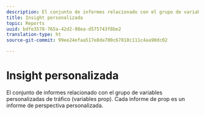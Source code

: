 ```yaml
---
description: El conjunto de informes relacionado con el grupo de variables personalizadas de tráfico (variables prop). Cada informe de prop es un informe de perspectiva personalizada.
title: Insight personalizada
topic: Reports
uuid: bdfe3578-765a-42d2-98ea-d575743f8be2
translation-type: ht
source-git-commit: 99ee24efaa517e8da700c67818c111c4aa90dc02

---
```



# Insight personalizada

El conjunto de informes relacionado con el grupo de variables personalizadas de tráfico (variables prop). Cada informe de prop es un informe de perspectiva personalizada.

